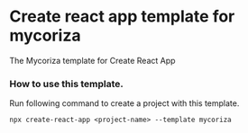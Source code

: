
# Create react app template for mycoriza

The Mycoriza template for Create React App

### How to use this template.

Run following command to create a project with this template.
```shell
npx create-react-app <project-name> --template mycoriza
```
